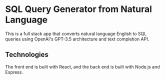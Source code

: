 # SQL Query Generator from Natural Language
This is a full stack app that converts natural language English to SQL queries using OpenAI's GPT-3.5 architecture and text completion API. 
## Technologies
The front end is built with React, and the back end is built with Node.js and Express.
